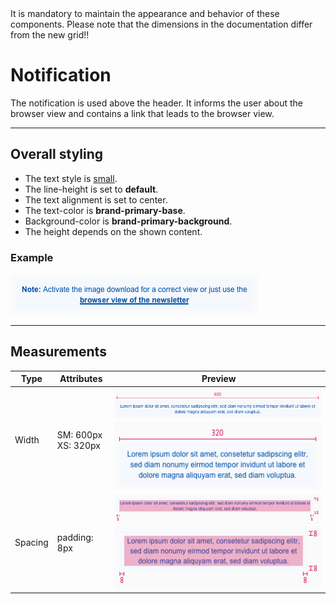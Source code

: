 <AlertWarning alertHeadline="Not modifiable">
It is mandatory to maintain the appearance and behavior of these components.
</AlertWarning>

<AlertDanger alertHeadline="Important">
Please note that the dimensions in the documentation differ from the new grid!!
</AlertDanger>

# Notification

The notification is used above the header. It informs the user about the browser view and contains a link that leads to the browser view.

---

## Overall styling

- The text style is [small](../../General/Typography/Typography.md#small).
- The line-height is set to **default**.
- The text alignment is set to center.
- The text-color is **brand-primary-base**.
- Background-color is **brand-primary-background**.
- The height depends on the shown content.

### Example

![notification](assets/notification/default@1x.png)

---

## Measurements

| Type | Attributes | Preview |
|---|---|---|
| Width | SM: 600px <br> XS: 320px | ![notification width SM](assets/notification/SM/width@1x.png) <br> ![notification width XS](assets/notification/XS/width@1x.png) |
| Spacing | padding: 8px | ![notification spacing SM](assets/notification/SM/padding@1x.png) <br> ![notification spacing XS](assets/notification/XS/padding@1x.png) |
